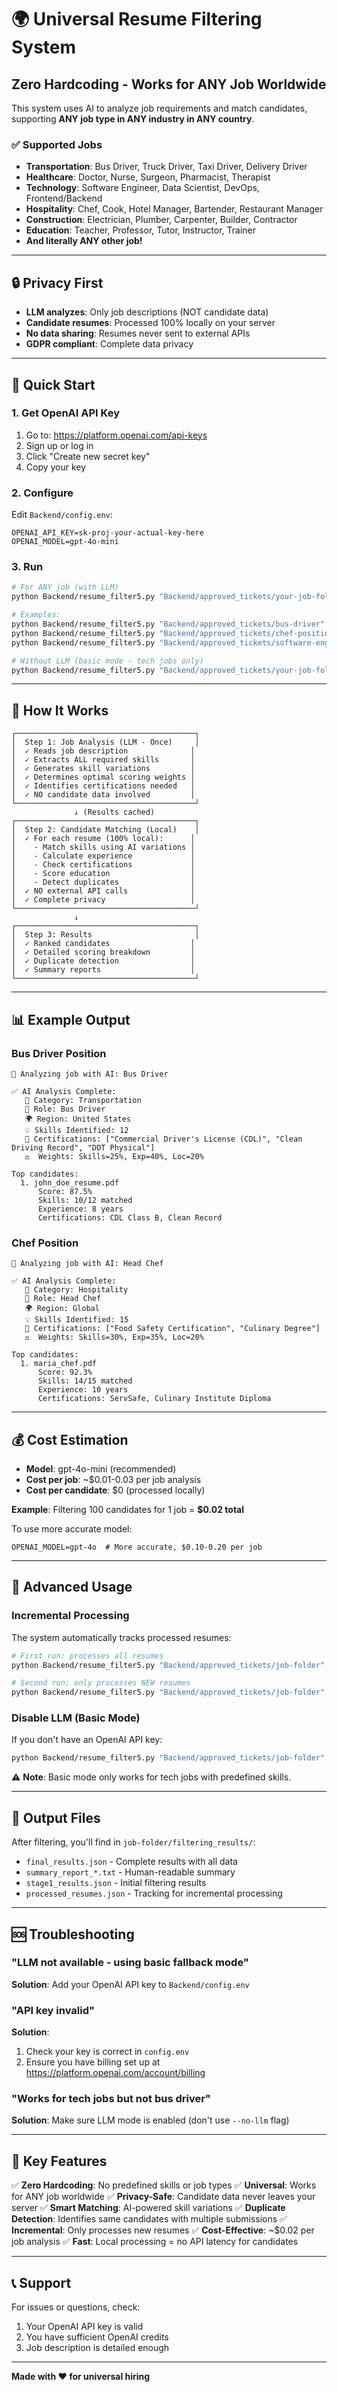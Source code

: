 # 🌍 Universal Resume Filtering System

## Zero Hardcoding - Works for ANY Job Worldwide

This system uses AI to analyze job requirements and match candidates, supporting **ANY job type in ANY industry in ANY country**.

### ✅ Supported Jobs

- **Transportation**: Bus Driver, Truck Driver, Taxi Driver, Delivery Driver
- **Healthcare**: Doctor, Nurse, Surgeon, Pharmacist, Therapist
- **Technology**: Software Engineer, Data Scientist, DevOps, Frontend/Backend
- **Hospitality**: Chef, Cook, Hotel Manager, Bartender, Restaurant Manager
- **Construction**: Electrician, Plumber, Carpenter, Builder, Contractor
- **Education**: Teacher, Professor, Tutor, Instructor, Trainer
- **And literally ANY other job!**

---

## 🔒 Privacy First

- **LLM analyzes**: Only job descriptions (NOT candidate data)
- **Candidate resumes**: Processed 100% locally on your server
- **No data sharing**: Resumes never sent to external APIs
- **GDPR compliant**: Complete data privacy

---

## 🚀 Quick Start

### 1. Get OpenAI API Key

1. Go to: https://platform.openai.com/api-keys
2. Sign up or log in
3. Click "Create new secret key"
4. Copy your key

### 2. Configure

Edit `Backend/config.env`:

```env
OPENAI_API_KEY=sk-proj-your-actual-key-here
OPENAI_MODEL=gpt-4o-mini
```

### 3. Run

```bash
# For ANY job (with LLM)
python Backend/resume_filter5.py "Backend/approved_tickets/your-job-folder"

# Examples:
python Backend/resume_filter5.py "Backend/approved_tickets/bus-driver"
python Backend/resume_filter5.py "Backend/approved_tickets/chef-position"
python Backend/resume_filter5.py "Backend/approved_tickets/software-engineer"

# Without LLM (basic mode - tech jobs only)
python Backend/resume_filter5.py "Backend/approved_tickets/your-job-folder" --no-llm
```

---

## 🎯 How It Works

```
┌────────────────────────────────────────┐
│  Step 1: Job Analysis (LLM - Once)     │
│  ✓ Reads job description              │
│  ✓ Extracts ALL required skills       │
│  ✓ Generates skill variations         │
│  ✓ Determines optimal scoring weights │
│  ✓ Identifies certifications needed   │
│  ✓ NO candidate data involved         │
└────────────────────────────────────────┘
              ↓ (Results cached)
┌────────────────────────────────────────┐
│  Step 2: Candidate Matching (Local)    │
│  ✓ For each resume (100% local):      │
│    - Match skills using AI variations │
│    - Calculate experience             │
│    - Check certifications             │
│    - Score education                  │
│    - Detect duplicates                │
│  ✓ NO external API calls              │
│  ✓ Complete privacy                   │
└────────────────────────────────────────┘
              ↓
┌────────────────────────────────────────┐
│  Step 3: Results                       │
│  ✓ Ranked candidates                  │
│  ✓ Detailed scoring breakdown         │
│  ✓ Duplicate detection                │
│  ✓ Summary reports                    │
└────────────────────────────────────────┘
```

---

## 📊 Example Output

### Bus Driver Position
```
🤖 Analyzing job with AI: Bus Driver

✅ AI Analysis Complete:
   📂 Category: Transportation
   🎯 Role: Bus Driver
   🌍 Region: United States
   💡 Skills Identified: 12
   📜 Certifications: ["Commercial Driver's License (CDL)", "Clean Driving Record", "DOT Physical"]
   ⚖️  Weights: Skills=25%, Exp=40%, Loc=20%

Top candidates:
  1. john_doe_resume.pdf
      Score: 87.5%
      Skills: 10/12 matched
      Experience: 8 years
      Certifications: CDL Class B, Clean Record
```

### Chef Position
```
🤖 Analyzing job with AI: Head Chef

✅ AI Analysis Complete:
   📂 Category: Hospitality
   🎯 Role: Head Chef
   🌍 Region: Global
   💡 Skills Identified: 15
   📜 Certifications: ["Food Safety Certification", "Culinary Degree"]
   ⚖️  Weights: Skills=30%, Exp=35%, Loc=20%

Top candidates:
  1. maria_chef.pdf
      Score: 92.3%
      Skills: 14/15 matched
      Experience: 10 years
      Certifications: ServSafe, Culinary Institute Diploma
```

---

## 💰 Cost Estimation

- **Model**: gpt-4o-mini (recommended)
- **Cost per job**: ~$0.01-0.03 per job analysis
- **Cost per candidate**: $0 (processed locally)

**Example**: Filtering 100 candidates for 1 job = **$0.02 total**

To use more accurate model:
```env
OPENAI_MODEL=gpt-4o  # More accurate, $0.10-0.20 per job
```

---

## 🔧 Advanced Usage

### Incremental Processing

The system automatically tracks processed resumes:

```bash
# First run: processes all resumes
python Backend/resume_filter5.py "Backend/approved_tickets/job-folder"

# Second run: only processes NEW resumes
python Backend/resume_filter5.py "Backend/approved_tickets/job-folder"
```

### Disable LLM (Basic Mode)

If you don't have an OpenAI API key:

```bash
python Backend/resume_filter5.py "Backend/approved_tickets/job-folder" --no-llm
```

⚠️ **Note**: Basic mode only works for tech jobs with predefined skills.

---

## 📁 Output Files

After filtering, you'll find in `job-folder/filtering_results/`:

- `final_results.json` - Complete results with all data
- `summary_report_*.txt` - Human-readable summary
- `stage1_results.json` - Initial filtering results
- `processed_resumes.json` - Tracking for incremental processing

---

## 🆘 Troubleshooting

### "LLM not available - using basic fallback mode"

**Solution**: Add your OpenAI API key to `Backend/config.env`

### "API key invalid"

**Solution**: 
1. Check your key is correct in `config.env`
2. Ensure you have billing set up at https://platform.openai.com/account/billing

### "Works for tech jobs but not bus driver"

**Solution**: Make sure LLM mode is enabled (don't use `--no-llm` flag)

---

## 🌟 Key Features

✅ **Zero Hardcoding**: No predefined skills or job types
✅ **Universal**: Works for ANY job worldwide
✅ **Privacy-Safe**: Candidate data never leaves your server
✅ **Smart Matching**: AI-powered skill variations
✅ **Duplicate Detection**: Identifies same candidates with multiple submissions
✅ **Incremental**: Only processes new resumes
✅ **Cost-Effective**: ~$0.02 per job analysis
✅ **Fast**: Local processing = no API latency for candidates

---

## 📞 Support

For issues or questions, check:
1. Your OpenAI API key is valid
2. You have sufficient OpenAI credits
3. Job description is detailed enough

---

**Made with ❤️ for universal hiring**
